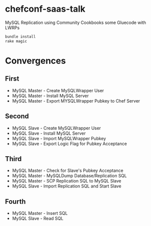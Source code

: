 chefconf-saas-talk
==================

MySQL Replication using Community Cookbooks some Gluecode with LWRPs

```bash
bundle install
rake magic
```

# Convergences

## First
* MySQL Master - Create MySQLWrapper User
* MySQL Master - Install MySQL Server
* MySQL Master - Export MYSQLWrapper Pubkey to Chef Server

## Second
* MySQL Slave - Create MySQLWrapper User
* MySQL Slave - Install MySQL Server
* MySQL Slave - Import MySQLWrapper Pubkey
* MySQL Slave - Export Logic Flag for Pubkey Acceptance

## Third
* MySQL Master - Check for Slave's Pubkey Acceptance
* MySQL Master - MySQLDump Database/Replication SQL
* MySQL Master - SCP Replication SQL to MySQL Slave
* MySQL Slave - Import Replication SQL and Start Slave

## Fourth
* MySQL Master - Insert SQL
* MySQL Slave - Read SQL
